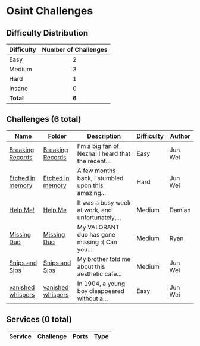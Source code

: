 
# Osint Challenges

## Difficulty Distribution
| Difficulty | Number of Challenges |
|------------|:--------------------:|
| Easy | 2 |
| Medium | 3 |
| Hard | 1 |
| Insane | 0 |
| **Total** | **6** |

## Challenges (6 total)
| Name | Folder | Description | Difficulty | Author |
|------|--------|-------------|------------|--------|
| [Breaking Records](<./Breaking Records>) | [Breaking Records](<./Breaking Records>) | I'm a big fan of Nezha! I heard that the recent... | Easy | Jun Wei |
| [Etched in memory](<./Etched in memory>) | [Etched in memory](<./Etched in memory>) | A few months back, I stumbled upon this amazing... | Hard | Jun Wei |
| [Help Me!](<./Help Me>) | [Help Me](<./Help Me>) | It was a busy week at work, and unfortunately,... | Medium | Damian |
| [Missing Duo](<./Missing Duo>) | [Missing Duo](<./Missing Duo>) | My VALORANT duo has gone missing :( Can you... | Medium | Ryan |
| [Snips and Sips](<./Snips and Sips>) | [Snips and Sips](<./Snips and Sips>) | My brother told me about this aesthetic cafe... | Medium | Jun Wei |
| [vanished whispers](<./vanished whispers>) | [vanished whispers](<./vanished whispers>) | In 1904, a young boy disappeared without a... | Easy | Jun Wei |

## Services (0 total)
| Service | Challenge | Ports | Type |
|---------|-----------|-------|------|

